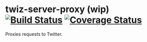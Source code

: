 # twiz-server-proxy (wip) [![Build Status](https://travis-ci.org/gits2501/twiz-server-proxy.svg?branch=master)](https://travis-ci.org/gits2501/twiz-server-proxy) [![Coverage Status](https://coveralls.io/repos/github/gits2501/twiz-server-proxy/badge.svg?branch=master)](https://coveralls.io/github/gits2501/twiz-server-proxy?branch=master)
Proxies requests to Twitter.
